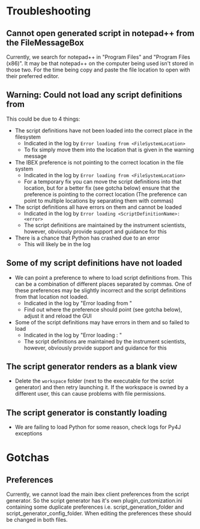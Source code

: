 # Troubleshooting

## Cannot open generated script in notepad++ from the FileMessageBox

Currently, we search for notepad++ in "Program Files" and "Program Files (x86)". It may be that notepad++ on the computer being used isn't stored in those two. For the time being copy and paste the file location to open with their preferred editor. 

## Warning: Could not load any script definitions from <FileSystemLocation>

This could be due to 4 things:

- The script definitions have not been loaded into the correct place in the filesystem
   - Indicated in the log by `Error loading from <FileSystemLocation>`
   - To fix simply move them into the location that is given in the warning message
- The IBEX preference is not pointing to the correct location in the file system
   - Indicated in the log by `Error loading from <FileSystemLocation>`
   - For a temporary fix you can move the script definitions into that location, but for a better fix (see gotcha below) ensure that the preference is pointing to the correct location (The preference can point to multiple locations by separating them with commas)
- The script definitions all have errors on them and cannot be loaded
   - Indicated in the log by `Error loading <ScriptDefinitionName>: <error>`
   - The script definitions are maintained by the instrument scientists, however, obviously provide support and guidance for this
- There is a chance that Python has crashed due to an error
   - This will likely be in the log

## Some of my script definitions have not loaded

- We can point a preference to where to load script definitions from. This can be a combination of different places separated by commas. One of these preferences may be slightly incorrect and the script definitions from that location not loaded.
   - Indicated in the log by "Error loading from <FileSystemLocation>"
   - Find out where the preference should point (see gotcha below), adjust it and reload the GUI
- Some of the script definitions may have errors in them and so failed to load
   - Indicated in the log by "Error loading <ScriptDefinitionName>: <error>"
   - The script definitions are maintained by the instrument scientists, however, obviously provide support and guidance for this

## The script generator renders as a blank view

- Delete the `workspace` folder (next to the executable for the script generator) and then retry launching it. If the workspace is owned by a different user, this can cause problems with file permissions.

## The script generator is constantly loading

- We are failing to load Python for some reason, check logs for Py4J exceptions

# Gotchas

## Preferences

Currently, we cannot load the main ibex client preferences from the script generator. So the script generator has it's own plugin_customization.ini containing some duplicate preferences i.e. script_generation_folder and script_generator_config_folder. When editing the preferences these should be changed in both files.